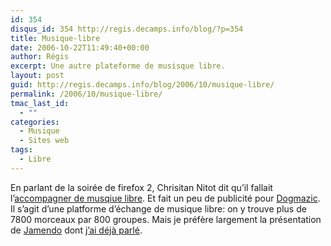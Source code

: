 ```yaml
---
id: 354
disqus_id: 354 http://regis.decamps.info/blog/?p=354
title: Musique-libre
date: 2006-10-22T11:49:40+00:00
author: Régis
excerpt: Une autre plateforme de musisque libre.
layout: post
guid: http://regis.decamps.info/blog/2006/10/musique-libre/
permalink: /2006/10/musique-libre/
tmac_last_id:
  - ""
categories:
  - Musique
  - Sites web
tags:
  - Libre
---
```

En parlant de la soirée de firefox 2, Chrisitan Nitot dit qu’il fallait l’[accompagner de musqiue libre](http://standblog.org/blog/2006/10/20/93114930-a-soiree-libre-musique-libre). Et fait un peu de publicité pour [Dogmazic](http://www.dogmazic.net/). Il s’agit d’une platforme d’échange de musique libre: on y trouve plus de 7800 morceaux par 800 groupes. Mais je préfère largement la présentation de [Jamendo](http://www.jamendo.com/) dont [j’ai déjà parlé](http://regis.decamps.info/blog/2006/03/drunksouls/).
